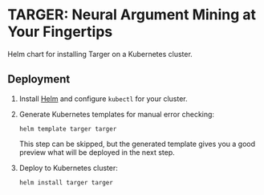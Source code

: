 # TARGER: Neural Argument Mining at Your Fingertips

Helm chart for installing Targer on a Kubernetes cluster.

## Deployment

1. Install [Helm](https://helm.sh/docs/intro/quickstart/) and configure `kubectl` for your cluster.
2. Generate Kubernetes templates for manual error checking:
    
    ```shell script
    helm template targer targer 
    ```
    
    This step can be skipped, but the generated template gives you a good preview what will be deployed in the next step.
3. Deploy to Kubernetes cluster:

    ```shell script
    helm install targer targer 
    ```
    